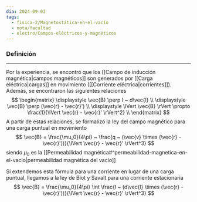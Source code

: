 ```yaml
---
dia: 2024-09-03
tags:
  - fisica-2/Magnetostática-en-el-vacío
  - nota/facultad
  - electro/Campos-eléctricos-y-magnéticos
---
```

### Definición
---
Por la experiencia, se encontró que los [[Campo de inducción magnética|campos magnéticos]] son generados por [[Carga eléctrica|cargas]] en movimiento ([[Corriente eléctrica|corrientes]]). Además, se encontraron las siguientes relaciones $$ \begin{matrix} 
\displaystyle \vec{B} \perp I ~ d\vec{l} \\
\displaystyle \vec{B} \perp (\vec{r} - \vec{r}') \\
\displaystyle \lVert \vec{B} \rVert \propto \frac{1}{\lVert \vec{r} - \vec{r}' \rVert^2} \\
\end{matrix} $$
A partir de estas relaciones, se formalizó la ley del campo magnético para una carga puntual en movimiento $$ \vec{B} = \frac{\mu_0}{4\pi} ~ \frac{q ~ (\vec{v} \times (\vec{r} - \vec{r}'))}{\lVert \vec{r} - \vec{r}' \rVert^3} $$ siendo $\mu_0$ es la [[Permeabilidad magnética#^permeabilidad-magnetica-en-el-vacio|permeabilidad magnética del vacío]]

Si extendemos esta fórmula para una corriente en lugar de una carga puntual, llegamos a la ley de Biot y Savalt para una corriente estacionaria $$ \vec{B} = \frac{\mu_0}{4\pi} \int \frac{I ~ (d\vec{l} \times (\vec{r} - \vec{r}'))}{\lVert \vec{r} - \vec{r}' \rVert^3} $$

